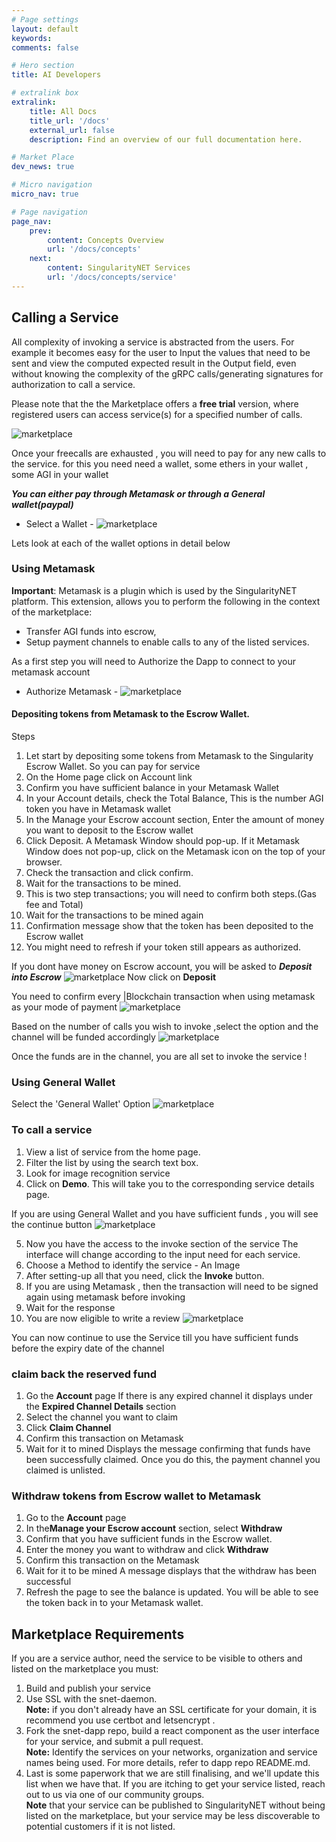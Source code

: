 ```yaml
---
# Page settings
layout: default
keywords:
comments: false

# Hero section
title: AI Developers

# extralink box
extralink:
    title: All Docs
    title_url: '/docs'
    external_url: false
    description: Find an overview of our full documentation here.

# Market Place
dev_news: true

# Micro navigation
micro_nav: true

# Page navigation
page_nav:
    prev:
        content: Concepts Overview
        url: '/docs/concepts'
    next:
        content: SingularityNET Services
        url: '/docs/concepts/service'
---
```


## Calling a Service

All complexity of invoking a service is abstracted from the users.
For example it becomes easy for the user to Input the values that need to be sent and view the computed expected result in the Output field, even without knowing the complexity of the gRPC calls/generating signatures for authorization to call a  service.  


Please note that the the Marketplace offers a **free trial** version, where registered users can access service(s) for a specified number of calls. 

![marketplace](/assets/img/dapp/free_call_feature.png)


Once your freecalls are exhausted , you will need to pay for any new calls to the service. for this you need need a wallet, some ethers in your wallet , some AGI in your wallet 


***You can either pay through Metamask or through a General wallet(paypal)***

- Select a Wallet -
![marketplace](/assets/img/dapp/select_awallet.png)


Lets look at each of the wallet options in detail below

### Using Metamask
**Important**: Metamask is a plugin which is used by the SingularityNET platform. This extension, allows you to perform the following in the context of the marketplace:

- Transfer AGI funds into escrow, 
- Setup payment channels to enable calls to any of the listed services.

As a first step you will need to Authorize the Dapp to connect to your metamask account
- Authorize Metamask -
![marketplace](/assets/img/dapp/authorize_metamask.png)


#### Depositing tokens from Metamask to the Escrow Wallet.

Steps
1.	Let start by depositing some tokens from Metamask to the Singularity Escrow Wallet. So you can pay for service
2.	On the Home page click on Account link
3.	Confirm you have sufficient balance in your Metamask Wallet
4.	In your Account details, check the Total Balance, This is the number AGI token you have in Metamask wallet
5.	In the Manage your Escrow account section, Enter the amount of money you want to deposit to the Escrow wallet
6.	Click Deposit. A Metamask Window should pop-up. If it Metamask Window does not pop-up, click on the Metamask icon on the top of your browser.
7.	Check the transaction and click confirm.
8.	Wait for the transactions to be mined.
9.	This is two step transactions; you will need to confirm both steps.(Gas fee and Total)
10.	Wait for the transactions to be mined again
11.	Confirmation message show that the token has been deposited to the Escrow wallet 
12.	You might need to refresh if your token still appears as authorized.

If you dont have money on Escrow account, you will be asked to ***Deposit into Escrow***
![marketplace](/assets/img/dapp/depositinEscrow.png)
Now click on **Deposit**

You need to confirm every |Blockchain transaction when using metamask as your mode of payment
![marketplace](/assets/img/dapp/confirmationfrommetamask.png)

Based on the number of calls you wish to invoke ,select the option and the channel will be 
funded accordingly
![marketplace](/assets/img/dapp/metamaskmultiplecalls.png)

Once the funds are in the channel, you are all set to invoke the service !


### Using General Wallet 

Select the 'General Wallet' Option
![marketplace](/assets/img/dapp/marketplaceimage.gif)


### To call a service 

1.	View a list of service from the home page.
2.	Filter the list by using the search text box.
3.	Look for  image recognition service
4.	Click on **Demo**. 
    This will take you to the corresponding service details page.



If you are using General Wallet and you have sufficient funds , you will see the continue button 
![marketplace](/assets/img/dapp/generalwalletUse.png)

5.	Now you have the access to the invoke section of the service 
    The interface will change according to the input need for each service.
6.	Choose a Method to identify the service -  An Image
7.	After setting-up all that you need,  click the **Invoke** button.
8.	If you are using Metamask , then the transaction will need to be signed again using metamask before invoking 
9.	Wait for the response
10.	You are now eligible to write a review
![marketplace](/assets/img/dapp/reviewscree.png)

You can now continue to use the Service till you have sufficient funds before the expiry date of the channel

### claim back the reserved fund
1.	Go the **Account** page
    If there is any expired channel it displays under the **Expired Channel Details** section
3.	Select the channel you want to claim
4.	Click **Claim Channel**
5.	Confirm this transaction on Metamask
6.	Wait for it to mined
    Displays the message confirming that funds have been successfully claimed.  Once you do this, the payment channel you claimed is unlisted.

### Withdraw tokens from Escrow wallet to Metamask
1.	Go to the **Account** page
2.	In the**Manage your Escrow account** section, select  **Withdraw**
3.	Confirm that you have sufficient funds in the Escrow wallet.
4.	Enter the money you want to withdraw and click **Withdraw**
5.	Confirm this transaction on the Metamask
6.	Wait for it to be mined
    A message displays that the withdraw has been successful
8.	Refresh the page to see the balance is updated.
    You will be able to see the token back in to your Metamask wallet. 


## Marketplace Requirements

If you are a service author, need the service to be visible to others and listed on the marketplace you must:
1.	Build and publish your service 
2.	Use SSL with the snet-daemon. 
    <br>**Note:** if you don't already have an SSL certificate for your domain, it is recommend you use certbot and letsencrypt .
3.	Fork the snet-dapp repo, build a react component as the user interface for your service, and submit a pull request. 
    <br>**Note:** Identify the services on your networks, organization and service names being used. For more details, refer to dapp repo README.md.
4.	Last is some paperwork that we are still finalising, and we'll update this list when we have that. If you are itching to get your service listed, reach out to us via one of our community groups.
    <br>**Note** that your service can be published to SingularityNET without being listed on the marketplace, but your service may be less discoverable to potential customers if it is not listed. 
